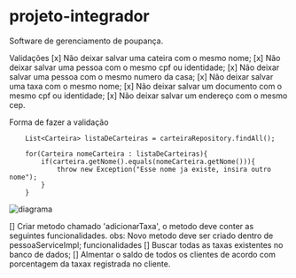 # projeto-integrador
Software de gerenciamento de poupança.

Validações
[x] Não deixar salvar uma cateira com o mesmo nome;
[x] Não deixar salvar uma pessoa com o mesmo cpf ou identidade;
[x] Não deixar salvar uma pessoa com o mesmo numero da casa;
[x] Não deixar salvar uma taxa com o mesmo nome;
[x] Não deixar salvar um documento com o mesmo cpf ou identidade;
[x] Não deixar salvar um endereço com o mesmo cep.
 
Forma de fazer a validação

        List<Carteira> listaDeCarteiras = carteiraRepository.findAll(); 

        for(Carteira nomeCarteira : listaDeCarteiras){
            if(carteira.getNome().equals(nomeCarteira.getNome())){
                throw new Exception("Esse nome ja existe, insira outro nome");
            }
        }
        
       
![diagrama](https://user-images.githubusercontent.com/106254231/201235999-942a075f-54a8-4572-8de9-5a0c18148e10.svg)

[] Criar metodo chamado 'adicionarTaxa', o metodo deve conter as seguintes funcionalidades.
obs: Novo metodo deve ser criado dentro de pessoaServiceImpl;
    funcionalidades
        [] Buscar todas as taxas existentes no banco de dados;
        [] Almentar o saldo de todos os clientes de acordo com porcentagem da taxax registrada no cliente.
